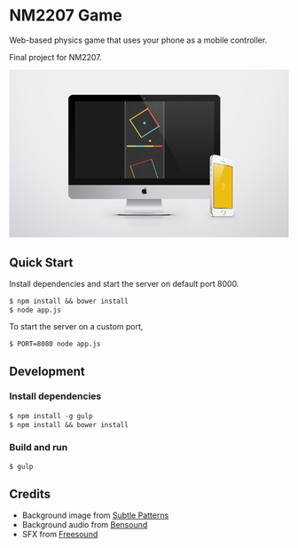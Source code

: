 # NM2207 Game

Web-based physics game that uses your phone as a mobile controller.

Final project for NM2207.

![Screenshot](/screenshot.png?raw=true)

## Quick Start

Install dependencies and start the server on default port 8000.

    $ npm install && bower install
    $ node app.js

To start the server on a custom port,

    $ PORT=8080 node app.js

## Development

### Install dependencies

    $ npm install -g gulp
    $ npm install && bower install
    
### Build and run
    
    $ gulp

## Credits

 - Background image from [Subtle Patterns](http://subtlepatterns.com/)
 - Background audio from [Bensound](http://www.bensound.com/)
 - SFX from [Freesound](https://www.freesound.org/)
